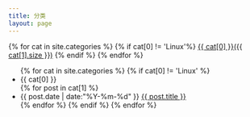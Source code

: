 ```yaml
---
title: 分类
layout: page
---
```


<div id='tag_cloud'>
    {% for cat in site.categories %}
    {% if cat[0] != 'Linux'%}
    <a href="#{{ cat[0] }}" title="{{ cat[0] }}" rel="{{ cat[1].size }}">{{ cat[0] }}({{ cat[1].size }})</a>
    {% endif %}
    {% endfor %}
</div>

<ul class="listing">
{% for cat in site.categories %}
{% if cat[0] != 'Linux' %}
    <li class="listing-seperator" id="{{ cat[0] }}">{{ cat[0] }}</li>
    {% for post in cat[1] %}
    <li class="listing-item">
    <time datetime="{{ post.date | date:"%Y-%m-%d" }}">{{ post.date | date:"%Y-%m-%d" }}</time>
    <a href="{{ site.baseurl }}/{{ post.url }}" title="{{ post.title }}">{{ post.title }}</a>
    </li>
    {% endfor %}
{% endif %}
{% endfor %}
</ul>

<script src="{{ site.baseurl }}/media/js/jquery.tagcloud.js" type="text/javascript" charset="utf-8"></script>
<script language="javascript">
$.fn.tagcloud.defaults = {
    size: {start: 1, end: 1, unit: 'em'},
    color: {start: '#f8e0e6', end: '#ff3333'}
};
$(function(){
    $('#tag_cloud a').tagcloud();
});
</script>

